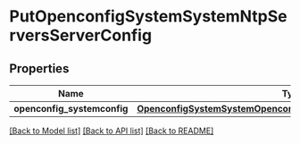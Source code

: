 # PutOpenconfigSystemSystemNtpServersServerConfig

## Properties
Name | Type | Description | Notes
------------ | ------------- | ------------- | -------------
**openconfig_systemconfig** | [**OpenconfigSystemSystemOpenconfigsystemsystemNtpServersConfig**](OpenconfigSystemSystemOpenconfigsystemsystemNtpServersConfig.md) |  | [optional] 

[[Back to Model list]](../README.md#documentation-for-models) [[Back to API list]](../README.md#documentation-for-api-endpoints) [[Back to README]](../README.md)


